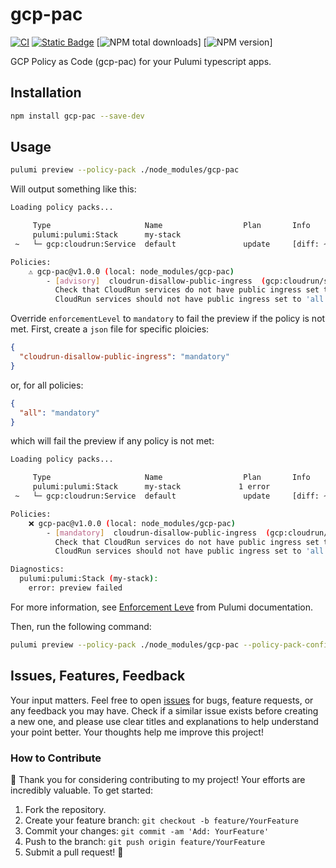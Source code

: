 # gcp-pac

[![CI](https://github.com/losisin/gcp-pac/actions/workflows/ci.yaml/badge.svg?branch=main)](https://github.com/losisin/gcp-pac/actions/workflows/ci.yaml)
[![Static Badge](https://img.shields.io/badge/license-Apache%20V2-blue.svg)](https://github.com/losisin/gcp-pac/blob/main/LICENSE)
[![NPM total downloads](https://img.shields.io/npm/dt/gcp-pac.svg?style=flat)]
[![NPM version](https://img.shields.io/npm/v/gcp-pac.svg?style=flat)]

GCP Policy as Code (gcp-pac) for your Pulumi typescript apps.

## Installation

```bash
npm install gcp-pac --save-dev
```

## Usage

```bash
pulumi preview --policy-pack ./node_modules/gcp-pac
```

Will output something like this:

```bash
Loading policy packs...

     Type                     Name                  Plan       Info
     pulumi:pulumi:Stack      my-stack             
 ~   └─ gcp:cloudrun:Service  default               update     [diff: ~metadata,template]

Policies:
    ⚠️ gcp-pac@v1.0.0 (local: node_modules/gcp-pac)
        - [advisory]  cloudrun-disallow-public-ingress  (gcp:cloudrun/service:Service: default)
          Check that CloudRun services do not have public ingress set to 'all'.
          CloudRun services should not have public ingress set to 'all'. Use a load balancer instead.
```

Override `enforcementLevel` to `mandatory` to fail the preview if the policy is not met. First, create a `json` file for specific ploicies:

```json
{
  "cloudrun-disallow-public-ingress": "mandatory"
}
```

or, for all policies:

```json
{
  "all": "mandatory"
}
```

which will fail the preview if any policy is not met:

```bash
Loading policy packs...

     Type                     Name                  Plan       Info
     pulumi:pulumi:Stack      my-stack             1 error
 ~   └─ gcp:cloudrun:Service  default               update     [diff: ~metadata,template]

Policies:
    ❌ gcp-pac@v1.0.0 (local: node_modules/gcp-pac)
        - [mandatory]  cloudrun-disallow-public-ingress  (gcp:cloudrun/service:Service: default)
          Check that CloudRun services do not have public ingress set to 'all'.
          CloudRun services should not have public ingress set to 'all'. Use a load balancer instead.

Diagnostics:
  pulumi:pulumi:Stack (my-stack):
    error: preview failed
```

For more information, see [Enforcement Leve](https://www.pulumi.com/docs/using-pulumi/crossguard/configuration/#enforcement-level) from Pulumi documentation.

Then, run the following command:

```bash
pulumi preview --policy-pack ./node_modules/gcp-pac --policy-pack-config policy.json
```

## Issues, Features, Feedback

Your input matters. Feel free to open [issues](https://github.com/losisin/gcp-pac/issues) for bugs, feature requests, or any feedback you may have. Check if a similar issue exists before creating a new one, and please use clear titles and explanations to help understand your point better. Your thoughts help me improve this project!

### How to Contribute

🌟 Thank you for considering contributing to my project! Your efforts are incredibly valuable. To get started:

1. Fork the repository.
2. Create your feature branch: `git checkout -b feature/YourFeature`
3. Commit your changes: `git commit -am 'Add: YourFeature'`
4. Push to the branch: `git push origin feature/YourFeature`
5. Submit a pull request! 🚀
